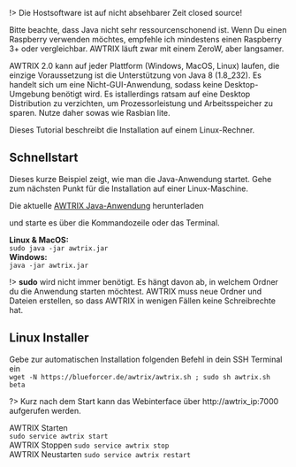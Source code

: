 !> Die Hostsoftware ist auf nicht absehbarer Zeit closed source!

Bitte beachte, dass Java nicht sehr ressourcenschonend ist.
Wenn Du einen Raspberry verwenden möchtes, empfehle ich mindestens einen Raspberry 3+ oder vergleichbar. AWTRIX läuft zwar mit einem ZeroW, aber  langsamer. 


AWTRIX 2.0 kann auf jeder Plattform (Windows, MacOS, Linux) laufen, die einzige Voraussetzung ist die Unterstützung von Java 8 (1.8_232). Es handelt sich um eine Nicht-GUI-Anwendung, sodass keine Desktop-Umgebung benötigt wird.  Es istallerdings ratsam auf eine Desktop Distribution zu verzichten, um Prozessorleistung und Arbeitsspeicher zu sparen. Nutze daher sowas wie Rasbian lite.  

Dieses Tutorial beschreibt die Installation auf einem Linux-Rechner. 


## Schnellstart
Dieses kurze Beispiel zeigt, wie man die Java-Anwendung startet.
Gehe zum nächsten Punkt für die Installation auf einer Linux-Maschine.

Die aktuelle [AWTRIX Java-Anwendung](https://blueforcer.de/awtrix/beta/awtrix.jar)
 herunterladen

 und starte es über die Kommandozeile oder das Terminal. 

**Linux & MacOS:**    
 ``` sudo java -jar awtrix.jar ```      
 **Windows:**    
 ``` java -jar awtrix.jar ```

!> **sudo** wird nicht immer benötigt. Es hängt davon ab, in welchem Ordner du die Anwendung starten möchtest. AWTRIX muss neue Ordner und Dateien erstellen, so dass AWTRIX in wenigen Fällen keine Schreibrechte hat.


## Linux Installer
Gebe zur automatischen Installation folgenden Befehl in dein SSH Terminal ein  
 ```wget -N https://blueforcer.de/awtrix/awtrix.sh ; sudo sh awtrix.sh beta```

 
?> Kurz nach dem Start kann das Webinterface über http://awtrix_ip:7000 aufgerufen werden.

AWTRIX Starten  
```sudo service awtrix start```  
AWTRIX Stoppen 
```sudo service awtrix stop```   
AWTRIX Neustarten
```sudo service awtrix restart``` 